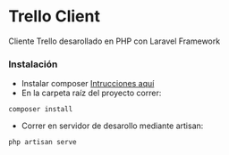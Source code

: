 # Trello Client #

Cliente Trello desarollado en PHP con Laravel Framework

### Instalación ###
+ Instalar composer [Intrucciones aquí](https://www.digitalocean.com/community/tutorials/how-to-install-and-use-composer-on-ubuntu-14-04)
+ En la carpeta raíz del proyecto correr:
```
composer install
```
+ Correr en servidor de desarollo mediante artisan:
```
php artisan serve
```